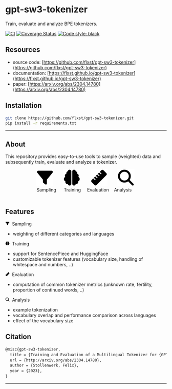 # gpt-sw3-tokenizer

Train, evaluate and analyze BPE tokenizers.

<a href='https://github.com/flxst/gpt-sw3-tokenizer/actions/workflows/python-package.yml'><img src='https://github.com/flxst/gpt-sw3-tokenizer/actions/workflows/python-package.yml/badge.svg' alt='CI' /></a>
<a href='https://coveralls.io/github/flxst/gpt-sw3-tokenizer?branch=development'><img src='https://coveralls.io/repos/github/flxst/gpt-sw3-tokenizer/badge.svg?branch=development' alt='Coverage Status' /></a>
<a href="https://github.com/psf/black"><img alt="Code style: black" src="https://img.shields.io/badge/code%20style-black-000000.svg"></a>

## Resources

* source code: [https://github.com/flxst/gpt-sw3-tokenizer](https://github.com/flxst/gpt-sw3-tokenizer)
* documentation: [https://flxst.github.io/gpt-sw3-tokenizer](https://flxst.github.io/gpt-sw3-tokenizer)
* paper: [https://arxiv.org/abs/2304.14780](https://arxiv.org/abs/2304.14780)

## Installation

``` bash
git clone https://github.com/flxst/gpt-sw3-tokenizer.git
pip install -r requirements.txt
```

-----------
## About

This repository provides easy-to-use tools to sample (weighted) data and subsequently train, evaluate and analyze a tokenizer.

<div align="center">
<img alt="sampling" src="docs/docs/images/filter-solid-margin.png" height="53">&nbsp;
&nbsp;
&nbsp;
&nbsp;
<img alt="training" src="docs/docs/images/brain-solid-margin.png" height="53">&nbsp;
&nbsp;
&nbsp;
&nbsp;
<img alt="evaluation" src="docs/docs/images/ruler-solid-margin.png" height="53">&nbsp;
&nbsp;
&nbsp;
&nbsp;
<img alt="analysis" src="docs/docs/images/magnifying-glass-solid-margin.png" height="53">&nbsp;
</div>
<div align="center">
<div align="center">
Sampling &nbsp;&nbsp;&nbsp;&nbsp;
Training &nbsp;&nbsp;&nbsp;
Evaluation &nbsp;&nbsp;
Analysis &nbsp;&nbsp;
</div>
&nbsp;
</div>

## Features

<img src="docs/docs/images/filter-solid-margin.png" height="13">&nbsp;&nbsp;Sampling

- weighting of different categories and languages

<img src="docs/docs/images/brain-solid-margin.png" height="13">&nbsp;&nbsp;Training

- support for SentencePiece and HuggingFace
- customizable tokenizer features (vocabulary size, handling of whitespace and numbers, ..)

<img src="docs/docs/images/ruler-solid-margin.png" height="13">&nbsp;&nbsp;Evaluation

- computation of common tokenizer metrics (unknown rate, fertility, proportion of continued words, ..)

<img src="docs/docs/images/magnifying-glass-solid-margin.png" height="13">&nbsp;&nbsp;Analysis

- example tokenization
- vocabulary overlap and performance comparison across languages
- effect of the vocabulary size

## Citation

``` tex
@misc{gpt-sw3-tokenizer,
  title = {Training and Evaluation of a Multilingual Tokenizer for {GPT}-{SW3}},
  url = {http://arxiv.org/abs/2304.14780},
  author = {Stollenwerk, Felix},
  year = {2023},
}
```

-----------

